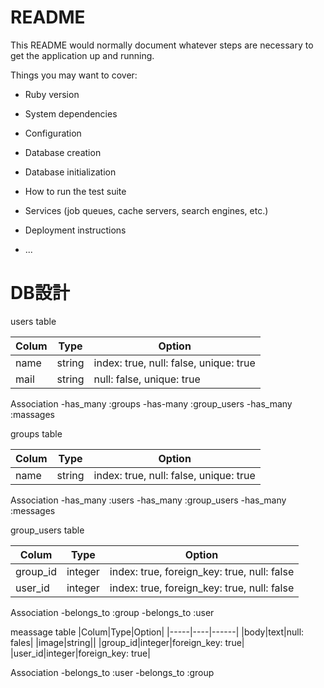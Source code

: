 # README

This README would normally document whatever steps are necessary to get the
application up and running.

Things you may want to cover:

* Ruby version

* System dependencies

* Configuration

* Database creation

* Database initialization

* How to run the test suite

* Services (job queues, cache servers, search engines, etc.)

* Deployment instructions

* ...


# DB設計

   users table

|Colum|Type|Option|
|-----|----|------|
|name|string|index: true, null: false, unique: true|
|mail|string|null: false, unique: true|

   Association
-has_many :groups
-has-many :group_users
-has_many :massages


   groups table

|Colum|Type|Option|
|-----|----|------|
|name|string|index: true, null: false, unique: true|

   Association
-has_many :users
-has_many :group_users
-has_many :messages


   group_users table

|Colum|Type|Option|
|-----|----|------|
|group_id|integer|index: true, foreign_key: true, null: false|
|user_id|integer|index: true, foreign_key: true, null: false|

   Association
-belongs_to :group
-belongs_to :user


   meassage table
|Colum|Type|Option|
|-----|----|------|
|body|text|null: fales|
|image|string||
|group_id|integer|foreign_key: true|
|user_id|integer|foreign_key: true|

   Association
-belongs_to :user
-belongs_to :group
